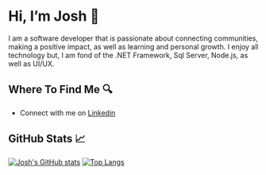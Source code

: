 # Hi, I’m Josh :wave:

I am a software developer that is passionate about connecting communities, making a positive impact, as well as learning and personal growth. 
I enjoy all technology but, I am fond of the .NET Framework, Sql Server, Node.js, as well as UI/UX.

## Where To Find Me :mag:
- Connect with me on [Linkedin](www.linkedin.com/in/joshua-vaughn-dev) 

## GitHub Stats :chart_with_upwards_trend:
[![Josh's GitHub stats](https://github-readme-stats.vercel.app/api?username=Jawsh-Dev&show_icons=true&theme=vue-dark&hide_border=true&hide_title=true)](https://github.com/Jawsh-Dev/github-readme-stats) [![Top Langs](https://github-readme-stats.vercel.app/api/top-langs/?username=Jawsh-Dev&layout=compact&show_icons=true&theme=vue-dark&hide_border=true&hide_title=true)](https://github.com/Jawsh-Dev/github-readme-stats)

